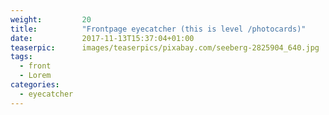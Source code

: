 ```yaml
---
weight:         20
title:          "Frontpage eyecatcher (this is level /photocards)"
date:           2017-11-13T15:37:04+01:00
teaserpic:      images/teaserpics/pixabay.com/seeberg-2825904_640.jpg
tags:
  - front
  - Lorem
categories:
  - eyecatcher
---
```

